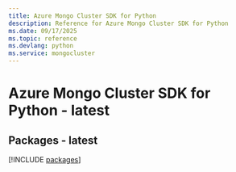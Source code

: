 ```yaml
---
title: Azure Mongo Cluster SDK for Python
description: Reference for Azure Mongo Cluster SDK for Python
ms.date: 09/17/2025
ms.topic: reference
ms.devlang: python
ms.service: mongocluster
---
```

# Azure Mongo Cluster SDK for Python - latest
## Packages - latest
[!INCLUDE [packages](mongo-cluster-index.md)]